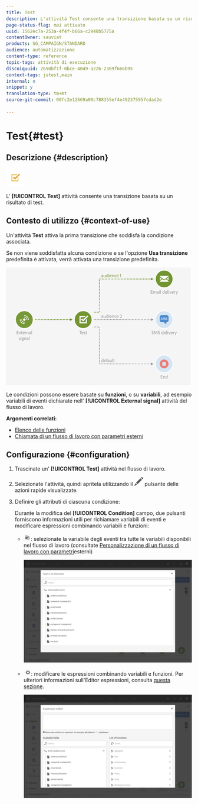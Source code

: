 ```yaml
---
title: Test
description: L'attività Test consente una transizione basata su un risultato del test.
page-status-flag: mai attivato
uuid: 1562ec7a-253a-4f4f-b66a-c2948b5775a
contentOwner: sauviat
products: SG_CAMPAIGN/STANDARD
audience: automatizzazione
content-type: reference
topic-tags: attività di esecuzione
discoiquuid: 2650bf1f-0bce-4049-a226-2369f666b95
context-tags: jstest,main
internal: n
snippet: y
translation-type: tm+mt
source-git-commit: 00fc2e12669a00c788355ef4e492375957cdad2e

---
```



# Test{#test}

## Descrizione {#description}

![](assets/test.png)

L' **[!UICONTROL Test]** attività consente una transizione basata su un risultato di test.

## Contesto di utilizzo {#context-of-use}

Un'attività **Test** attiva la prima transizione che soddisfa la condizione associata.

Se non viene soddisfatta alcuna condizione e se l'opzione **Usa transizione** predefinita è attivata, verrà attivata una transizione predefinita.

![](assets/wkf_test_activity_example.png)

Le condizioni possono essere basate su **funzioni**, o su **variabili**, ad esempio variabili di eventi dichiarate nell' **[!UICONTROL External signal]** attività del flusso di lavoro.

**Argomenti correlati:**

* [Elenco delle funzioni](../../automating/using/list-of-functions.md)
* [Chiamata di un flusso di lavoro con parametri esterni](../../automating/using/calling-a-workflow-with-external-parameters.md)

## Configurazione {#configuration}

1. Trascinate un' **[!UICONTROL Test]** attività nel flusso di lavoro.
1. Selezionate l'attività, quindi apritela utilizzando il ![](assets/edit_darkgrey-24px.png) pulsante delle azioni rapide visualizzate.
1. Definire gli attributi di ciascuna condizione:

   Durante la modifica del **[!UICONTROL Condition]** campo, due pulsanti forniscono informazioni utili per richiamare variabili di eventi e modificare espressioni combinando variabili e funzioni:

   * ![](assets/extsignal_picker.png): selezionate la variabile degli eventi tra tutte le variabili disponibili nel flusso di lavoro (consultate [Personalizzazione di un flusso di lavoro con parametri](../../automating/using/calling-a-workflow-with-external-parameters.md#customizing-a-workflow-with-external-parameters)esterni)

      ![](assets/wkf_test_activity_variables.png)

   * ![](assets/extsignal_expression_editor.png): modificare le espressioni combinando variabili e funzioni. Per ulteriori informazioni sull'Editor espressioni, consulta [questa sezione](../../automating/using/advanced-expression-editing.md).

      ![](assets/wkf_test_activity_variables_expression.png)

